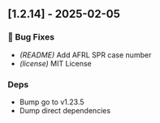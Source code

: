 ## [1.2.14] - 2025-02-05

### 🐛 Bug Fixes

- *(README)* Add AFRL SPR case number
- *(license)* MIT License

### Deps

- Bump go to v1.23.5
- Dump direct dependencies

